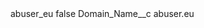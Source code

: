 <?xml version="1.0" encoding="UTF-8"?>
<CustomMetadata xmlns="http://soap.sforce.com/2006/04/metadata" xmlns:xsi="http://www.w3.org/2001/XMLSchema-instance" xmlns:xsd="http://www.w3.org/2001/XMLSchema">
    <label>abuser_eu</label>
    <protected>false</protected>
    <values>
        <field>Domain_Name__c</field>
        <value xsi:type="xsd:string">abuser.eu</value>
    </values>
</CustomMetadata>
